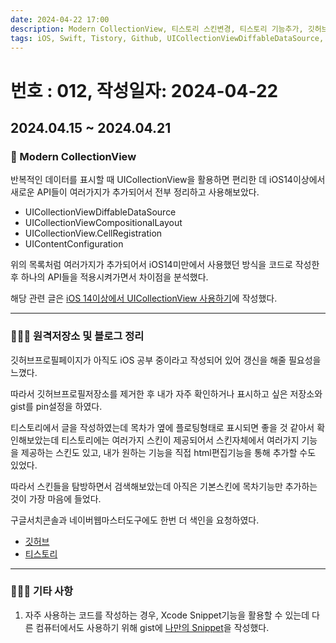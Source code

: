 ```yaml
---
date: 2024-04-22 17:00
description: Modern CollectionView, 티스토리 스킨변경, 티스토리 기능추가, 깃허브 저장소 정리
tags: iOS, Swift, Tistory, Github, UICollectionViewDiffableDataSource, UICollectionViewCompositionalLayout, CellRegistration, CellConfiguration
---
```

# 번호 : 012, 작성일자: 2024-04-22

## 2024.04.15 ~ 2024.04.21
### 📱 Modern CollectionView

반복적인 데이터를 표시할 때 UICollectionView을 활용하면 편리한 데 iOS14이상에서 새로운 API들이 여러가지가 추가되어서 전부 정리하고 사용해보았다.

- UICollectionViewDiffableDataSource
- UICollectionViewCompositionalLayout
- UICollectionView.CellRegistration
- UIContentConfiguration

위의 목록처럼 여러가지가 추가되어서 iOS14미만에서 사용했던 방식을 코드로 작성한 후 하나의 API들을 적용시켜가면서 차이점을 분석했다.

해당 관련 글은 [iOS 14이상에서 UICollectionView 사용하기](https://sookim-1.tistory.com/entry/iOS-iOS-14이상에서-UICollectionView-사용하기)에 작성했다.

---

### 👨🏻‍💻 원격저장소 및 블로그 정리

깃허브프로필페이지가 아직도 iOS 공부 중이라고 작성되어 있어 갱신을 해줄 필요성을 느꼈다.

따라서 깃허브프로필저장소를 제거한 후 내가 자주 확인하거나 표시하고 싶은 저장소와 gist를 pin설정을 하였다.

티스토리에서 글을 작성하였는데 목차가 옆에 플로팅형태로 표시되면 좋을 것 같아서 확인해보았는데 티스토리에는 여러가지 스킨이 제공되어서 스킨자체에서 여러가지 기능을 제공하는 스킨도 있고, 내가 원하는 기능을 직접 html편집기능을 통해 추가할 수도 있었다.

따라서 스킨들을 탐방하면서 검색해보았는데 아직은 기본스킨에 목차기능만 추가하는 것이 가장 마음에 들었다.

구글서치콘솔과 네이버웹마스터도구에도 한번 더 색인을 요청하였다.

- [깃허브](https://github.com/sookim-1)
- [티스토리](https://sookim-1.tistory.com/)

---

### 🙋🏻‍♂️ 기타 사항

1. 자주 사용하는 코드를 작성하는 경우, Xcode Snippet기능을 활용할 수 있는데 다른 컴퓨터에서도 사용하기 위해 gist에 [나만의 Snippet](https://gist.github.com/sookim-1/04552ce57b1e154a165121c5f064637f)을 작성했다.
